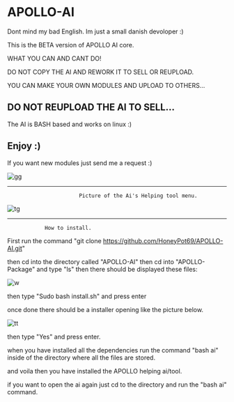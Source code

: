 # APOLLO-AI


Dont mind my bad English. Im just a small danish devoloper :)




This is the BETA version of APOLLO AI core.

WHAT YOU CAN AND CANT DO!

DO NOT COPY THE AI AND REWORK IT TO SELL OR REUPLOAD.

YOU CAN MAKE YOUR OWN MODULES AND UPLOAD TO OTHERS...

DO NOT REUPLOAD THE AI TO SELL...
----------------------------------------------------------

The AI is BASH based and works on linux :)



Enjoy :)
----------------------------------------------------------

If you want new modules just send me a request :)




![gg](https://user-images.githubusercontent.com/93089744/149834982-26646054-a367-48d5-9dc3-44c5dfb14e5b.png)




---------------------------------------------------------------------------------------------------------------
                           Picture of the Ai's Helping tool menu.

![tg](https://user-images.githubusercontent.com/93089744/149834323-ed317c76-cdce-41a8-8cb2-0f36aba92bb8.png)


------------------------------------------------------------------------------
                How to install.



First run the command "git clone https://github.com/HoneyPot69/APOLLO-AI.git"

then cd into the directory called "APOLLO-AI" then cd into "APOLLO-Package" and type "ls" then there should be displayed these files:

![w](https://user-images.githubusercontent.com/93089744/149835513-6509c8ea-c905-4f6e-918d-43642b03fcb6.png)


then type "Sudo bash install.sh" and press enter

once done there should be a installer opening like the picture below.








![tt](https://user-images.githubusercontent.com/93089744/149834560-49ce3d63-e5c7-464d-8781-e43c039fcaea.png)








then type "Yes" and press enter.





when you have installed all the dependencies run the command "bash ai" inside of the directory where all the files are stored.

and voila then you have installed the APOLLO helping ai/tool.


if you want to open the ai again just cd to the directory and run the "bash ai" command.








